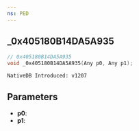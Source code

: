 ```yaml
---
ns: PED
---
```

## _0x405180B14DA5A935

```c
// 0x405180B14DA5A935
void _0x405180B14DA5A935(Any p0, Any p1);
```

```
NativeDB Introduced: v1207
```

## Parameters
* **p0**:
* **p1**:
